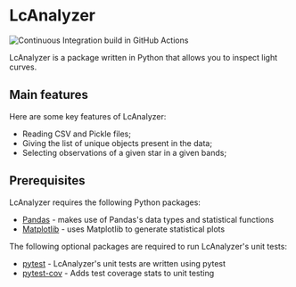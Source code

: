 # LcAnalyzer
![Continuous Integration build in GitHub Actions](https://github.com/nsabrams/InterPython_Workshop_Example/workflows/CI/badge.svg)

LcAnalyzer is a package written in Python that allows you to inspect light curves.

## Main features
Here are some key features of LcAnalyzer:

- Reading CSV and Pickle files;
- Giving the list of unique objects present in the data;
- Selecting observations of a given star in a given bands;

## Prerequisites
LcAnalyzer requires the following Python packages:

- [Pandas](https://pandas.pydata.org/) - makes use of Pandas's data types and statistical functions
- [Matplotlib](https://matplotlib.org/stable/index.html) - uses Matplotlib to generate statistical plots

The following optional packages are required to run LcAnalyzer's unit tests:

- [pytest](https://docs.pytest.org/en/stable/) - LcAnalyzer's unit tests are written using pytest
- [pytest-cov](https://pypi.org/project/pytest-cov/) - Adds test coverage stats to unit testing

